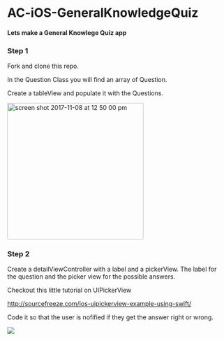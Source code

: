 # AC-iOS-GeneralKnowledgeQuiz

#### Lets make a General Knowlege Quiz app

### Step 1

Fork and clone this repo.

In the Question Class you will find an array of Question.

Create a tableView and populate it with the Questions.

<img width="312" alt="screen shot 2017-11-08 at 12 50 00 pm" src="https://user-images.githubusercontent.com/20875592/32564882-840a9744-c483-11e7-9a64-a0296710f34e.png">


### Step 2

Create a detailViewController with a label and a pickerView. The label for the question and the picker view for the possible answers.

Checkout this little tutorial on UIPickerView

http://sourcefreeze.com/ios-uipickerview-example-using-swift/

Code it so that the user is nofified if they get the answer right or wrong.

![](https://media.giphy.com/media/d30oJYveOWlWXzAk/giphy.gif)
